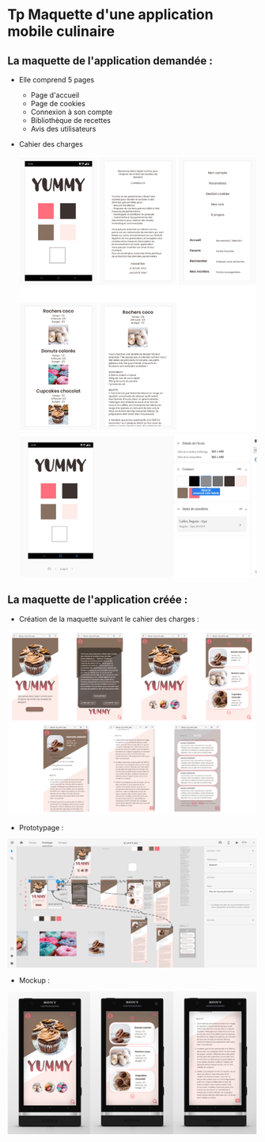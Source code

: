 # Tp Maquette d'une application mobile culinaire

## La maquette de l'application demandée :
* Elle comprend 5 pages
  - Page d'accueil
  - Page de cookies
  - Connexion à son compte
  - Bibliothèque de recettes
  - Avis des utilisateurs 
 
* Cahier des charges
  
    ![cahier des charges](Yummy-App-Maquettage/cahier-des-charges.jpg)
    ![charte graphique](Yummy-App-Maquettage/cahier-des-charges2.jpg)


## La maquette de l'application créée :
* Création de la maquette suivant le cahier des charges :
  
![creation maquette yummi](Yummy-App-Maquettage/appli-yummy.jpg)

* Prototypage :

![prototypage ymummy](Yummy-App-Maquettage/yummy_maquette02.jpg)

* Mockup :

![mockup yummy](Yummy-App-Maquettage/yummy-mockup.jpg)

